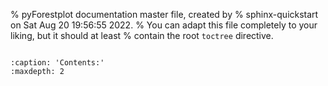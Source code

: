 % pyForestplot documentation master file, created by
% sphinx-quickstart on Sat Aug 20 19:56:55 2022.
% You can adapt this file completely to your liking, but it should at least
% contain the root `toctree` directive.

```{include} ../README.md
```

```{toctree}
:caption: 'Contents:'
:maxdepth: 2
```
